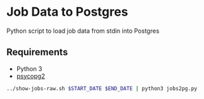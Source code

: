 # Job Data to Postgres
Python script to load job data from stdin into Postgres

## Requirements
- Python 3
- [psycopg2](http://initd.org/psycopg/)

```bash
../show-jobs-raw.sh $START_DATE $END_DATE | python3 jobs2pg.py
```
